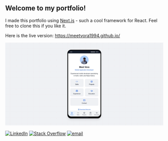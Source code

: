 ## Welcome to my portfolio!

I made this portfolio using [Next.js](https://nextjs.org/) - such a cool framework for React. Feel free to clone this if you like it.

Here is the live version: https://meetvora1994.github.io/

![Portfolio Website Image](/app/opengraph-image.png "Portfolio Website Image")

[![LinkedIn](https://img.shields.io/badge/LinkedIn-%230077B5.svg?logo=linkedin&logoColor=white)](https://linkedin.com/in/meetvora1994) [![Stack Overflow](https://img.shields.io/badge/-Stackoverflow-FE7A16?logo=stack-overflow&logoColor=white)](https://stackoverflow.com/users/5373110) [![email](https://img.shields.io/badge/Email-D14836?logo=gmail&logoColor=white)](mailto:meetvora1994@icloud.com) 
